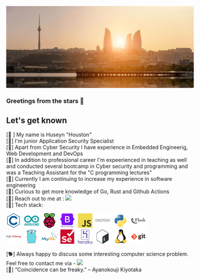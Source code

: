 <img src="./assets/baku4.jpg?raw=true" />   

### Greetings from the stars :dizzy:


## Let's get known 
[🐀 ] My name is Huseyn "Houston"  
[🐂] I'm junior Application Security Specialist  
[🐅] Apart from Cyber Security I have experience in Embedded Engineerig, Web Development and DevOps  
[🐇] In addition to professional career I'm expeerienced in teaching as well and conducted several bootcamp in Cyber security and programming and was a Teaching Assistant for the "C programming lectures"  
[🐉] Currently I am continuing to increase my experience in software engineering    
[🐍] Curious to get more knowledge of Go, Rust and Github Actions   
[🐎] Reach out to me at :   <a href="https://www.linkedin.com/in/huseyn-gambarov-0243651b1"> <img src="https://img.shields.io/badge/LinkedIn-0077B5?style=for-the-badge&logo=linkedin&logoColor=white" width=64px /> </a>   
[🐐] Tech stack:  
<div>

  <img src="https://github.com/devicons/devicon/blob/master/icons/c/c-line.svg" title="React" alt="React" width="40" height="40"/>&nbsp;
  <img src="https://github.com/devicons/devicon/blob/master/icons/arduino/arduino-original-wordmark.svg" title="Arduino" alt="Arduino" width="40" height="40"/>&nbsp;
  <img src="https://github.com/devicons/devicon/blob/master/icons/raspberrypi/raspberrypi-original.svg" title="Arduino" alt="Arduino" width="40" height="40"/>&nbsp;
  <img src="https://github.com/devicons/devicon/blob/master/icons/bootstrap/bootstrap-original-wordmark.svg" title="Bootstrap" alt="Bootstrap" width="40" height="40"/>&nbsp;
  <img src="https://github.com/devicons/devicon/blob/master/icons/javascript/javascript-original.svg" title="JavaScript" alt="JavaScript" width="40" height="40"/>&nbsp;
  <img src="https://github.com/devicons/devicon/blob/master/icons/express/express-original-wordmark.svg" title="ExpressJS" alt="ExpressJS" width="40" height="40"/>&nbsp;
  <img src="https://github.com/devicons/devicon/blob/master/icons/python/python-original.svg" title="Python" alt="Python" width="40" height="40"/>&nbsp; 
  <img style="background-color: white" src="https://github.com/devicons/devicon/blob/master/icons/flask/flask-original-wordmark.svg" title="Flask" alt="Flask" width="40" height="40"/>&nbsp;  
  <img src="https://github.com/devicons/devicon/blob/master/icons/sqlalchemy/sqlalchemy-original-wordmark.svg" title="SQLAlchemy" alt="SQLAlchemy" width="40" height="40"/>&nbsp;
  <img src="https://github.com/devicons/devicon/blob/master/icons/go/go-original.svg" title="Go" alt="Go" width="40" height="40"/>&nbsp;
  <img src="https://github.com/devicons/devicon/blob/master/icons/mysql/mysql-original-wordmark.svg" title="MySQL"  alt="MySQL" width="40" height="40"/>&nbsp;
  <img src="https://github.com/devicons/devicon/blob/master/icons/selenium/selenium-original.svg" title="Selenium"  alt="Selenium" width="40" height="40"/>&nbsp;
  <img src="https://github.com/devicons/devicon/blob/master/icons/heroku/heroku-original-wordmark.svg" title="Heroku"  alt="Heroku" width="40" height="40"/>&nbsp;
  <img src="https://github.com/devicons/devicon/blob/master/icons/bash/bash-original.svg" title="Bash"  alt="Bash" width="40" height="40"/>&nbsp;
  <img src="https://github.com/devicons/devicon/blob/master/icons/linux/linux-original.svg" title="Linux"  alt="Linux" width="40" height="40"/>&nbsp;
  <img src="https://github.com/devicons/devicon/blob/master/icons/git/git-original-wordmark.svg" title="Git" alt="Git" width="40" height="40"/>&nbsp;

</div>
  

[🐕] Always happy to discuss some interesting computer science problem. Feel free to contact me via - <a href="mailto:huseyn.gambarov.std@bhos.edu.az?subject=[GitHub]%20Discussion">  <img src="https://img.shields.io/badge/Microsoft_Outlook-0078D4?style=for-the-badge&logo=microsoft-outlook&logoColor=white" width=100px/> </a>  
[🐖] “Coincidence can be freaky.” – Ayanokouji Kiyotaka       

<!--
**Houston2812/Houston2812** is a ✨ _special_ ✨ repository because its `README.md` (this file) appears on your GitHub profile.

Here are some ideas to get you started:

- 🔭 I’m currently working on ...
- 🌱 I’m currently learning ...
- 👯 I’m looking to collaborate on ...
- 🤔 I’m looking for help with ...
- 💬 Ask me about ...
- 📫 How to reach me: ...
- 😄 Pronouns: ...
- ⚡ Fun fact: ...
-->
